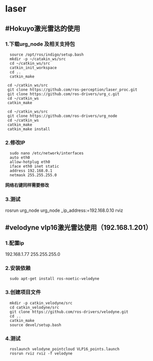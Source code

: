 # laser
## #Hokuyo激光雷达的使用  

### 1.下载urg_node 及相关支持包

  

```
  source /opt/ros/indigo/setup.bash
  mkdir -p ~/catakin_ws/src
  cd ~/catkin_ws/src
  catkin_init_workspace
  cd ..
  catkin_make
```

```
 cd ~/catkin_ws/src
 git clone https://github.com/ros-perception/laser_proc.git
 git clone https://github.com/ros-drivers/urg_c.git
 cd ~/catkin_ws
 catkin_make
```

```
 cd ~/catkin_ws/src
 git clone https://github.com/ros-drivers/urg_node
 cd ~/catkin_ws
 catkin_make
 catkin_make install
```

### 2.修改IP

```
  sudo nano /etc/network/interfaces
  auto eth0
  allow-hotplug eth0
  iface eth0 inet static
  address 192.168.0.1
  netmask 255.255.255.0
```

  **网络右键同样需要修改**

###  3.测试

 rosrun urg_node urg_node _ip_address:=192.168.0.10
 rviz  

## #velodyne vlp16激光雷达使用（192.168.1.201）

### 1.配置ip

  192.168.1.77  255.255.255.0

### 2.安装依赖

```
  sudo apt-get install ros-noetic-velodyne
```



### 3.创建项目文件

```
  mkdir -p catkin_velodyne/src
  cd catkin_velodyne/src
  git clone https://github.com/ros-drivers/velodyne.git
  cd ..
  catkin_make
  source devel/setup.bash
```



### 4.测试  

```
  roslaunch velodyne_pointcloud VLP16_points.launch
  rosrun rviz rviz -f velodyne
```

  

